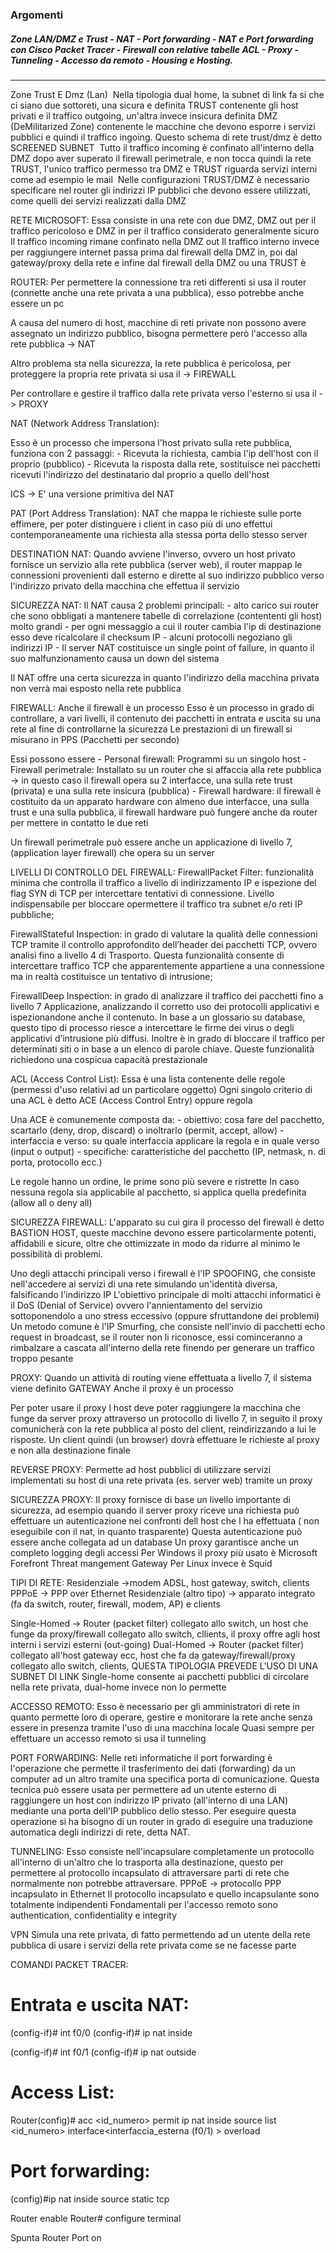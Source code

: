 ### Argomenti

##### Zone LAN/DMZ e Trust - NAT - Port forwarding - NAT e Port forwarding con Cisco Packet Tracer - Firewall con relative tabelle ACL - Proxy - Tunneling - Accesso da remoto - Housing e Hosting.
---

Zone Trust E Dmz (Lan)
 Nella tipologia dual home, la subnet di link fa si che ci siano due sottoreti, una sicura e definita TRUST contenente gli host privati e il traffico outgoing, un'altra invece insicura definita DMZ (DeMilitarized Zone) contenente le macchine che devono esporre i servizi pubblici e quindi il traffico ingoing. Questo schema di rete trust/dmz è detto SCREENED SUBNET
 Tutto il traffico incoming è confinato all'interno della DMZ dopo aver superato il firewall perimetrale, e non tocca quindi la rete TRUST, l'unico traffico permesso tra DMZ e TRUST riguarda servizi interni come ad esempio le mail
 Nelle configurazioni TRUST/DMZ è necessario specificare nel router gli indirizzi IP pubblici che devono essere utilizzati, come quelli dei servizi realizzati dalla DMZ

RETE MICROSOFT:
Essa consiste in una rete con due DMZ, DMZ out per il traffico pericoloso e DMZ in per il traffico considerato generalmente sicuro
Il traffico incoming rimane confinato nella DMZ out
Il traffico interno invece per raggiungere internet passa prima dal firewall della DMZ in, poi dal gateway/proxy della rete e infine dal firewall della DMZ ou
una TRUST è 

ROUTER:
Per permettere la connessione tra reti differenti si usa il router (connette anche una rete privata a una pubblica), esso potrebbe anche essere un pc

A causa del numero di host, macchine di reti private non possono avere assegnato un indirizzo pubblico, bisogna permettere però l'accesso alla rete pubblica -> NAT

Altro problema sta nella sicurezza, la rete pubblica è pericolosa, per proteggere la propria rete privata si usa il -> FIREWALL

Per controllare e gestire il traffico dalla rete privata verso l'esterno si usa il -> PROXY

NAT (Network Address Translation):

Esso è un processo che impersona l'host privato sulla rete pubblica, funziona con 2 passaggi:
	- Ricevuta la richiesta, cambia l'ip dell'host con il proprio (pubblico) 
	- Ricevuta la risposta dalla rete, sostituisce nei pacchetti ricevuti l'indirizzo del destinatario dal proprio a quello dell'host
	
ICS -> E' una versione primitiva del NAT

PAT (Port Address Translation):
NAT che mappa le richieste sulle porte effimere, per poter distinguere i client in caso più di uno effettui contemporaneamente una richiesta alla stessa porta dello stesso server

DESTINATION NAT:
Quando avviene l'inverso, ovvero un host privato fornisce un servizio alla rete pubblica (server web), il router mappap le connessioni provenienti dall esterno e dirette al suo indirizzo pubblico verso l'indirizzo privato della macchina che effettua il servizio

SICUREZZA NAT:
Il NAT causa 2 problemi principali:
	 - alto carico sui router che sono obbligati a mantenere tabelle di correlazione (contententi gli host) molto grandi
	 - per ogni messaggio a cui il router cambia l'ip di destinazione esso deve ricalcolare il checksum IP
	 - alcuni protocolli negoziano gli indirizzi IP
	 - Il server NAT costituisce un single point of failure, in quanto il suo malfunzionamento causa un down del sistema
	 
Il NAT offre una certa sicurezza in quanto l'indirizzo della macchina privata non verrà mai esposto nella rete pubblica 

FIREWALL: 
Anche il firewall è un processo
Esso è un processo in grado di controllare, a vari livelli, il contenuto dei pacchetti in entrata e uscita su una rete al fine di controllarne la sicurezza
Le prestazioni di un firewall si misurano in PPS (Pacchetti per secondo)

Essi possono essere 
	- Personal firewall: Programmi su un singolo host 
	- Firewall perimetrale: Installato su un router che si affaccia alla rete pubblica
	-> in questo caso il firewall opera su 2 interfacce, una sulla rete trust (privata) e una sulla rete insicura (pubblica)
	- Firewall hardware: il firewall è costituito da un apparato hardware con almeno due interfacce, una sulla trust e una sulla pubblica, il firewall hardware può fungere anche da router per mettere in contatto le due reti
	
Un firewall perimetrale può essere anche un applicazione di livello 7, (application layer firewall) che opera su un server

LIVELLI DI CONTROLLO DEL FIREWALL:
FirewallPacket Filter: funzionalità minima che controlla il traffico a livello di indirizzamento IP e ispezione del flag SYN di TCP per intercettare  tentativi  di  connessione.
Livello  indispensabile  per  bloccare  opermettere il traffico tra subnet e/o reti IP pubbliche;

FirewallStateful  Inspection: in  grado  di  valutare  la  qualità  delle  connessioni TCP tramite il controllo approfondito dell’header dei pacchetti TCP, ovvero analisi fino a livello 4 di Trasporto. Questa funzionalità consente di intercettare traffico TCP che apparentemente appartiene a una connessione ma in realtà costituisce un tentativo di intrusione;

FirewallDeep Inspection: in grado di analizzare il traffico dei pacchetti fino a livello 7 Applicazione, analizzando il corretto uso dei protocolli applicativi e ispezionandone anche il contenuto. In base a un glossario su database, questo tipo di processo riesce a intercettare le firme dei virus o degli applicativi d’intrusione più diffusi. Inoltre è in grado di bloccare il traffico per determinati siti o in base a un elenco di parole chiave.
Queste funzionalità richiedono una cospicua capacità prestazionale

ACL (Access Control List):
Essa è una lista contenente delle regole (permessi d'uso relativi ad un particolare oggetto) 
Ogni singolo criterio di una ACL è detto ACE (Access Control Entry) oppure regola

Una ACE è comunemente composta da:
	- obiettivo: cosa fare del pacchetto, scartarlo (deny, drop, discard) o inoltrarlo (permit, accept, allow)
	- interfaccia e verso: su quale interfaccia applicare la regola e in quale verso (input o output)
	- specifiche: caratteristiche del pacchetto (IP, netmask, n. di porta, protocollo ecc.)
	
Le regole hanno un ordine, le prime sono più severe e ristrette
In caso nessuna regola sia applicabile al pacchetto, si applica quella predefinita (allow all o deny all)

SICUREZZA FIREWALL:
L'apparato su cui gira il processo del firewall è detto BASTION HOST, queste macchine devono essere particolarmente potenti, affidabili e sicure, oltre che ottimizzate in modo da ridurre al minimo le possibilità di problemi.

Uno degli attacchi principali verso i firewall è l'IP SPOOFING, che consiste nell'accedere ai servizi di una rete simulando un'identità diversa, falsificando l'indirizzo IP
L'obiettivo principale di molti attacchi informatici è il DoS (Denial of Service) ovvero l'annientamento del servizio sottoponendolo a uno stress eccessivo (oppure  sfruttandone dei problemi)
Un metodo comune è l'IP Smurfing, che consiste nell'invio di pacchetti echo request in broadcast, se il router non li riconosce, essi cominceranno a rimbalzare a cascata all'interno della rete finendo per generare un traffico troppo pesante

PROXY:
Quando un attività di routing viene effettuata a livello 7, il sistema viene definito GATEWAY
Anche il proxy è un processo 

Per poter usare il proxy l host deve poter raggiungere la macchina che funge da server proxy attraverso un protocollo di livello 7, in seguito il proxy comunicherà con la rete pubblica al posto del client, reindirizzando a lui le risposte. Un client quindi (un browser) dovrà effettuare le richieste al proxy e non alla destinazione finale

REVERSE PROXY:
Permette ad host pubblici di utilizzare servizi implementati su host di una rete privata (es. server web) tramite un proxy

SICUREZZA PROXY:
Il proxy fornisce di base un livello importante di sicurezza, ad esempio quando il server proxy riceve una richiesta può effettuare un autenticazione nei confronti dell host che l ha effettuata ( non eseguibile con il nat, in quanto trasparente)
Questa autenticazione può essere anche collegata ad un database
Un proxy garantisce anche un completo logging degli accessi 
Per Windows il proxy più usato è Microsoft Forefront Threat mangement Gateway
Per Linux invece è Squid

TIPI DI RETE:
Residenziale ->modem ADSL, host gateway, switch, clients
PPPoE -> PPP over Ethernet
Residenziale (altro tipo) -> apparato integrato (fa da switch, router, firewall, modem, AP) e clients

Single-Homed -> Router (packet filter) collegato allo switch, un host che funge da proxy/firewall collegato allo switch, cllients, il proxy offre agli host interni i servizi esterni (out-going)
Dual-Homed -> Router (packet filter) collegato all'host gateway ecc, host che fa da gateway/firewall/proxy collegato allo switch, clients, QUESTA TIPOLOGIA PREVEDE L'USO DI UNA SUBNET DI LINK
Single-home consente ai pacchetti pubblici di circolare nella rete privata, dual-home invece non lo permette

ACCESSO REMOTO:
Esso è necessario per gli amministratori di rete in quanto permette loro di operare, gestire e monitorare la rete anche senza essere in presenza tramite l'uso di una macchina locale
Quasi sempre per effettuare un accesso remoto si usa il tunneling

PORT FORWARDING:
Nelle reti informatiche il port forwarding è l'operazione che permette il trasferimento dei dati (forwarding) da un computer ad un altro tramite una specifica porta di comunicazione. Questa tecnica può essere usata per permettere ad un utente esterno di raggiungere un host con indirizzo IP privato (all'interno di una LAN) mediante una porta dell'IP pubblico dello stesso. Per eseguire questa operazione si ha bisogno di un router in grado di eseguire una traduzione automatica degli indirizzi di rete, detta NAT.

TUNNELING:
Esso consiste nell'incapsulare completamente un protocollo all'interno di un'altro che  lo trasporta alla destinazione, questo per permettere al protocollo incapsulato di attraversare parti di rete che normalmente non potrebbe attraversare.
PPPoE -> protocollo PPP incapsulato in Ethernet
Il protocollo incapsulato e quello incapsulante sono totalmente indipendenti
Fondamentali per l'accesso remoto sono authentication, confidentiality e integrity

VPN 
Simula una rete privata, di fatto permettendo ad un utente della rete pubblica di usare i servizi della rete privata come se ne facesse parte

COMANDI PACKET TRACER:
# Entrata e uscita NAT:
(config-if)# int f0/0
(config-if)# ip nat inside

(config-if)# int f0/1
(config-if)# ip nat outside

# Access List:
Router(config)# acc <id_numero> permit <permesso>
ip nat inside source list <id_numero> interface<interfaccia_esterna (f0/1) > overload 

# Port forwarding:
(config)#ip nat inside source static tcp <inside-address port>  <outside-address port> 

Router enable
Router# configure terminal



Spunta Router Port on
